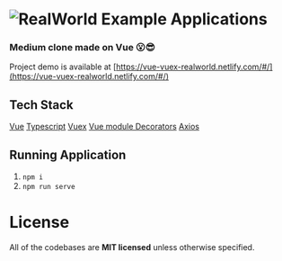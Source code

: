 # ![RealWorld Example Applications](media/realworld.png)

### Medium clone made on Vue 😮😎

Project demo is available at [https://vue-vuex-realworld.netlify.com/#/](https://vue-vuex-realworld.netlify.com/#/)

## Tech Stack

[Vue](https://vuejs.org/)
[Typescript](https://www.typescriptlang.org/)
[Vuex](https://vuex.vuejs.org/)
[Vue module Decorators](https://championswimmer.in/vuex-module-decorators/)
[Axios](https://github.com/axios/axios)

## Running Application

1. `npm i`
2. `npm run serve`

# License

All of the codebases are **MIT licensed** unless otherwise specified.
